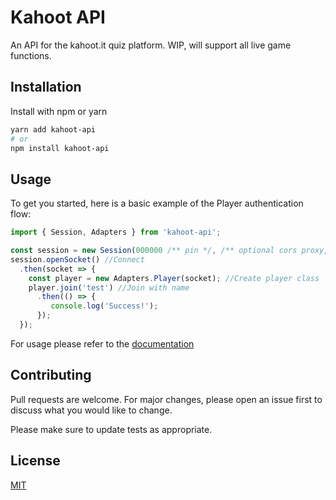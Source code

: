 # Kahoot API

An API for the kahoot.it quiz platform. WIP, will support all live game functions.

## Installation

Install with npm or yarn

```bash
yarn add kahoot-api
# or
npm install kahoot-api
```

## Usage

To get you started, here is a basic example of the Player authentication flow:

```JavaScript
import { Session, Adapters } from 'kahoot-api';

const session = new Session(000000 /** pin */, /** optional cors proxy, url string */)
session.openSocket() //Connect
  .then(socket => {
    const player = new Adapters.Player(socket); //Create player class
    player.join('test') //Join with name
      .then(() => {
         console.log('Success!');
      });
  });
```

For usage please refer to the [documentation](https://idiidk.github.io/kahoot-api)

## Contributing

Pull requests are welcome. For major changes, please open an issue first to discuss what you would like to change.

Please make sure to update tests as appropriate.

## License

[MIT](https://choosealicense.com/licenses/mit/)
